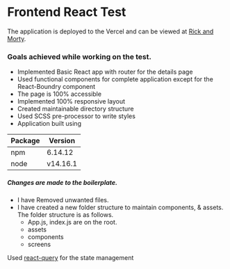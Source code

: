 
# Frontend React Test

The application is deployed to the Vercel and can be viewed at [Rick and Morty](https://rick-and-morty-akkias.vercel.app/).

### Goals achieved while working on the test.

- Implemented Basic React app with router for the details page
- Used functional components for complete application except for the React-Boundry component
- The page is 100% accessible
- Implemented 100% responsive layout
- Created maintainable directory structure
- Used SCSS pre-processor to write styles
- Application built using

| Package | Version |
| ------- | ------- |
| npm     | 6.14.12  |
| node    | v14.16.1 |

##### Changes are made to the boilerplate.

- I have Removed unwanted files.
- I have created a new folder structure to maintain components, & assets. The folder structure is as follows.
  - App.js, index.js are on the root.
  - assets
  - components
  - screens
  
Used [react-query](https://react-query.tanstack.com/overview) for the state management
